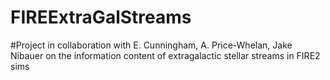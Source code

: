 # FIREExtraGalStreams

#Project in collaboration with E. Cunningham, A. Price-Whelan, Jake Nibauer on the information content of extragalactic stellar streams in FIRE2 sims
